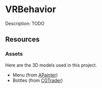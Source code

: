 # VRBehavior
Description: TODO

## Resources
### Assets
  Here are the 3D models used in this project.
  * Menu (from [APainter](https://github.com/aframevr/a-painter))
  * Bottles (from [CGTrader](https://www.cgtrader.com/free-3d-models/science/medical/potions-pack-f1518b7f1c8b5fe0960c68480e3b4444))
